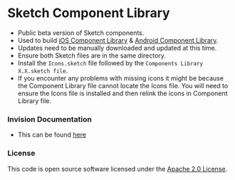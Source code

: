 # Sketch Component Library

- Public beta version of Sketch components.
- Used to build [iOS Component Library](https://github.com/hmrc/ios-components) & [Android Component Library](https://github.com/hmrc/android-components).
- Updates need to be manually downloaded and updated at this time. 
- Ensure both Sketch files are in the same directory.
- Install the `Icons.sketch` file followed by the `Components Library X.X.sketch file`.
- If you encounter any problems with missing icons it might be because the Component Library file cannot locate the Icons file. You will need to ensure the Icons file is installed and then relink the icons in Component Library file.

### Invision Documentation
- This can be found [here](https://hmrc.invisionapp.com/console/share/EXOVJCPYDPN)
### License

This code is open source software licensed under the [Apache 2.0 License]("http://www.apache.org/licenses/LICENSE-2.0.html").
